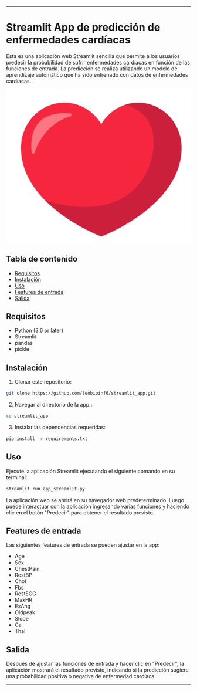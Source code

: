 
---

# Streamlit App de predicción de enfermedades cardíacas

Esta es una aplicación web Streamlit sencilla que permite a los usuarios predecir la probabilidad de sufrir enfermedades cardíacas en función de las funciones de entrada. La predicción se realiza utilizando un modelo de aprendizaje automático que ha sido entrenado con datos de enfermedades cardíacas.

![logo](imagen.png)


## Tabla de contenido

- [Requisitos](#requisitos)
- [Instalación](#instalacion)
- [Uso](#uso)
- [Features de entrada](#features-de-entrada)
- [Salida](#salida)

## Requisitos

- Python (3.6 or later)
- Streamlit
- pandas
- pickle

## Instalación

1. Clonar este repositorio:

```bash
git clone https://github.com/leobioinf0/streamlit_app.git
```

2. Navegar al directorio de la app.:

```bash
cd streamlit_app
```

3. Instalar las dependencias requeridas:

```bash
pip install -r requirements.txt
```

## Uso

Ejecute la aplicación Streamlit ejecutando el siguiente comando en su terminal:

```bash
streamlit run app_streamlit.py
```

La aplicación web se abrirá en su navegador web predeterminado. Luego puede interactuar con la aplicación ingresando varias funciones y haciendo clic en el botón "Predecir" para obtener el resultado previsto.

## Features de entrada

Las siguientes features de entrada se pueden ajustar en la app:

- Age
- Sex
- ChestPain
- RestBP
- Chol
- Fbs
- RestECG
- MaxHR
- ExAng
- Oldpeak
- Slope
- Ca
- Thal

## Salida

Después de ajustar las funciones de entrada y hacer clic en "Predecir", la aplicación mostrará el resultado previsto, indicando si la predicción sugiere una probabilidad positiva o negativa de enfermedad cardíaca.

---